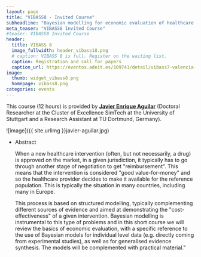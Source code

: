 ```yaml
---
layout: page
title: "VIBASS8 - Invited Course"
subheadline: "Bayesian modelling for economic evaluation of healthcare interventions"
meta_teaser: "VIBASS8 Invited Course"
#teaser: VIBASS8 Invited Course
header:
  title: VIBASS 8
  image_fullwidth: header_vibass18.png
  # caption: VIBASS 8 is full. Register on the waiting list.
  caption: Registration and call for papers
  caption_url: https://eventos.adeit.es/109741/detail/vibass7-valencia-international-bayesian-summer-school.html
image:
  thumb: widget_vibass8.png
  homepage: vibass8.png
categories: events
---
```


This course (12 hours) is provided by [__Javier Enrique Aguilar__](https://jear2412.github.io/) (Doctoral Researcher at the Cluster of Excellence SimTech at the University of Stuttgart and a Research Assistant at TU Dortmund, Germany). 

![image]({{ site.urlimg }}javier-aguilar.jpg)

<!-- - Target audience

    Statisticians and applied researchers with strong interest applications of Hidden Markov Models (HMMs), particularly in ecology. No previous experience with `Nimble` or Bayesian statistics is assumed, but knowledge of `R` is required. -->

- Abstract

  When a new healthcare intervention (often, but not necessarily, a drug) is approved on the market, in a given jurisdiction, it typically has to go through another stage of negotiation to get "reimbursement". This means that the intervention is considered "good value-for-money" and so the healthcare provider decides to make it available for the reference population. This is typically the situation in many countries, including many in Europe. 
  
  This process is based on structured modelling, typically complementing different sources of evidence and aimed at demonstrating the "cost-effectiveness" of a given intervention. Bayesian modelling is instrumental to this type of problems and in this short course we will review the basics of economic evaluation, with a specific reference to the use of Bayesian models for individual level data (e.g. directly coming from experimental studies), as well as for generalised evidence synthesis. The models will be complemented with practical material."

<!-- - Training materials

	Materials for the course are freely available on line at:
	[https://oliviergimenez.github.io/bayesian-cr-workshop/](https://oliviergimenez.github.io/bayesian-cr-workshop/) -->
    

